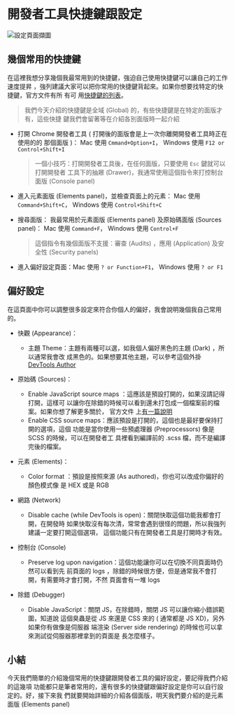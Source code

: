 # 開發者工具快捷鍵跟設定

![設定頁面擷圖](https://www.dropbox.com/s/dp3sgpx2a6w7lwk/settings.jpg?raw=1)

## 幾個常用的快捷鍵

在這裡我想分享幾個我最常用到的快捷鍵，強迫自己使用快捷鍵可以讓自己的工作速度提昇
，強列建議大家可以把你常用的快捷鍵背起來。如果你想要找特定的快捷鍵，官方文件有所
有可
用[快捷鍵的列表](https://developers.google.com/web/tools/chrome-devtools/shortcuts)。

> 我們今天介紹的快捷鍵是全域 (Global) 的，有些快捷鍵是在特定的面版才有，這些快捷
> 鍵我們會留著等在介紹各別面版時一起介紹

* 打開 Chrome 開發者工具 ( 打開後的面版會是上一次你離開開發者工具時正在使用的的
  那個面版 )： Mac 使用 `Cmmand+Option+I`， Windows 使用 `F12 or
  Control+Shift+I`

  > 一個小技巧：打開開發者工具後，在任何面版，只要使用 `Esc` 鍵就可以打開開發者
  > 工具下的抽屜 (Drawer)，我通常使用這個指令來打控制台面版 (Console panel)

* 進入元素面版 (Elements panel)，並檢查頁面上的元素： Mac 使用
  `Command+Shift+C`， Windows 使用 `Control+Shift+C`
* 搜尋面版： 我最常用於元素面版 (Elements panel) 及原始碼面版 (Sources panel)：
  Mac 使用 `Command+F`， Windows 使用 `Control+F`
  > 這個指令有幾個面版不支援：審查 (Audits) ，應用 (Application) 及安全性
  > (Security panels)
* 進入偏好設定頁面：Mac 使用 `? or Function+F1`， Windows 使用 `? or F1`

## 偏好設定

在這頁面中你可以調整很多設定來符合你個人的偏好，我會說明幾個我自己常用的。

* 快觀 (Appearance)：

  * 主題 Theme：主題有兩種可以選，如我個人偏好黑色的主題 (Dark) ，所以通常我會改
    成黑色的。如果想要其他主題，可以參考這個外掛
    [DevTools Author](https://github.com/micjamking/devtools-author)

* 原始碼 (Sources)：

  * Enable JavaScript source maps ：這應該是預設打開的，如果沒請記得打開，這樣可
    以讓你在除錯的時候可以看到還未打包成一個檔案前的檔案。如果你想了解更多關於，
    官方文件
    上[有一篇說明](https://developers.google.com/web/tools/chrome-devtools/javascript/source-maps)
  * Enable CSS source maps：應該預設是打開的，這個也是最好要保持打開的選項，這個
    功能是當你使用一些預處理器 (Preprocessors) 像是 SCSS 的時候，可以在開發者工
    具裡看到編譯前的 .scss 檔，而不是編譯完後的檔案。

* 元素 (Elements)：

  * Color format ：預設是按照來源 (As authored)，你也可以改成你偏好的顏色模式像
    是 HEX 或是 RGB

* 網路 (Network)
  * Disable cache (while DevTools is open)：關閉快取這個功能我都會打開，在開發時
    如果快取沒有每次清，常常會遇到很怪的問題，所以我強列建議一定要打開這個選項，
    這個功能只有在開發者工具是打開時才有效。
* 控制台 (Console)

  * Preserve log upon navigation：這個功能讓你可以在切換不同頁面時仍然可以看到先
    前頁面的 logs ，除錯的時候很方便，但是通常我不會打開，有需要時才會打開，不然
    頁面會有一堆 logs

* 除錯 (Debugger)
  * Disable JavaScript：關閉 JS，在除錯時，關閉 JS 可以讓你縮小錯誤範圍，知道說
    這個臭蟲是從 JS 來還是 CSS 來的 ( 通常都是 JS XD)，另外如果你有做像是伺服器
    端渲染 (Server side rendering) 的時候也可以拿來測試從伺服器那裡拿到的頁面是
    長怎麼樣子。

## 小結

今天我們簡單的介紹幾個常用的快捷鍵跟開發者工具的偏好設定，要記得我們介紹的這幾項
功能都只是筆者常用的，還有很多的快捷鍵跟偏好設定是你可以自行設定的。好，接下來我
們就要開始詳細的介紹各個面版，明天我們要介紹的是元素面版 (Elements panel)
